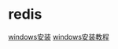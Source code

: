 # redis
[windows安装](https://redis.io/docs/getting-started/installation/install-redis-on-windows/)
[windows安装教程](https://www.cnblogs.com/chen-ao666/p/17190070.html)